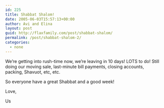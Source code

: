 ```yaml
---
id: 225
title: Shabbat Shalom!
date: 2005-06-03T15:57:13+00:00
author: Avi and Elina
layout: post
guid: http://flaxfamily.com/post/shabbat-shalom/
permalink: /post/shabbat-shalom-2/
categories:
  - none
---
```

We&#8217;re getting into rush-time now, we&#8217;re leaving in 10 days! LOTS to do! Still doing our moving sale, last-minute bill payments, closing accounts, packing, Shavuot, etc, etc.

So everyone have a great Shabbat and a good week!

Love,
  
Us